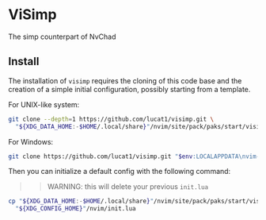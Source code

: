 # ViSimp

The simp counterpart of NvChad

## Install

The installation of `visimp` requires the cloning of this code base and the
creation of a simple initial configuration, possibly starting from a template.

For UNIX-like system:
```sh
git clone --depth=1 https://github.com/lucat1/visimp.git \
  "${XDG_DATA_HOME:-$HOME/.local/share}"/nvim/site/pack/paks/start/visimp
```

For Windows:
```sh
git clone https://github.com/lucat1/visimp.git "$env:LOCALAPPDATA\nvim-data\site\pack/paks/start/visimp"
```

Then you can initialize a default config with the following command:
>> WARNING: this will delete your previous `init.lua`
```sh
cp "${XDG_DATA_HOME:-$HOME/.local/share}"/nvim/site/pack/paks/start/visimp/_init.lua \
  "${XDG_CONFIG_HOME}"/nvim/init.lua
```
